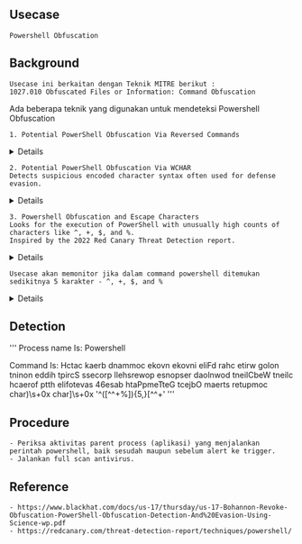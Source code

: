 ## Usecase
	Powershell Obfuscation

## Background
	Usecase ini berkaitan dengan Teknik MITRE berikut : 
	1027.010 Obfuscated Files or Information: Command Obfuscation


Ada beberapa teknik yang digunakan untuk mendeteksi Powershell Obfuscation
	
	1. Potential PowerShell Obfuscation Via Reversed Commands
<details>
	
![image](https://github.com/harboot/JTI-SIEM-Playbook/assets/1296040/2c6c55c8-1491-4eff-82a7-72982f4a61c1)
![image](https://github.com/harboot/JTI-SIEM-Playbook/assets/1296040/15a1b34d-ae78-4f98-a846-dd2ce1d9ab0f)
</details>

	2. Potential PowerShell Obfuscation Via WCHAR
 	Detects suspicious encoded character syntax often used for defense evasion.
<details>
	
![image](https://github.com/harboot/JTI-SIEM-Playbook/assets/1296040/9b967158-de75-4441-b76b-6eb2b68cf63e)
![image](https://github.com/harboot/JTI-SIEM-Playbook/assets/1296040/d0725a83-f6d2-42e9-954c-95a97712eada)
</details>

	3. Powershell Obfuscation and Escape Characters
 	Looks for the execution of PowerShell with unusually high counts of characters like ^, +, $, and %. 
	Inspired by the 2022 Red Canary Threat Detection report.
<details>

![image](https://github.com/harboot/JTI-SIEM-Playbook/assets/1296040/274404cf-c7db-4714-920e-04fd2608ad17)
</details>

	Usecase akan memonitor jika dalam command powershell ditemukan sedikitnya 5 karakter - ^, +, $, and %
<details>
 
![image](https://github.com/harboot/JTI-SIEM-Playbook/assets/1296040/68fa03db-7557-43b7-b7d7-c162d3229395)
</details>


## Detection
'''
Process name Is:
	Powershell

Command Is: 
Hctac
kaerb
dnammoc
ekovn 
ekovni
eliFd
rahc
etirw
golon
tninon
eddih
tpircS
ssecorp
llehsrewop
esnopser
daolnwod
tneilCbeW
tneilc
hcaerof
ptth
elifotevas
46esab
htaPpmeTteG
tcejbO
maerts
retupmoc
char\)\s+0x
char\]\s+0x	
'^([^^+$%]*[\^+$%]){5,}[^^+$%]*$'
'''

## Procedure
	- Periksa aktivitas parent process (aplikasi) yang menjalankan perintah powershell, baik sesudah maupun sebelum alert ke trigger.
	- Jalankan full scan antivirus. 

## Reference
	- https://www.blackhat.com/docs/us-17/thursday/us-17-Bohannon-Revoke-Obfuscation-PowerShell-Obfuscation-Detection-And%20Evasion-Using-Science-wp.pdf
	- https://redcanary.com/threat-detection-report/techniques/powershell/

